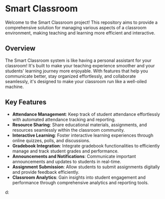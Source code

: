 # Smart Classroom

Welcome to the Smart Classroom project! This repository aims to provide a comprehensive solution for managing various aspects of a classroom environment, making teaching and learning more efficient and interactive.

## Overview

The Smart Classroom system is like having a personal assistant for your classroom! It's built to make your teaching experience smoother and your students' learning journey more enjoyable. With features that help you communicate better, stay organized effortlessly, and collaborate seamlessly, it's designed to make your classroom run like a well-oiled machine.

## Key Features

- **Attendance Management**: Keep track of student attendance effortlessly with automated attendance tracking and reporting.
- **Resource Sharing**: Share educational materials, assignments, and resources seamlessly within the classroom community.
- **Interactive Learning**: Foster interactive learning experiences through online quizzes, polls, and discussions.
- **Gradebook Integration**: Integrate gradebook functionalities to efficiently manage and track student grades and performance.
- **Announcements and Notifications**: Communicate important announcements and updates to students in real-time.
- **Assignment Submission**: Allow students to submit assignments digitally and provide feedback efficiently.
- **Classroom Analytics**: Gain insights into student engagement and performance through comprehensive analytics and reporting tools.

d:
